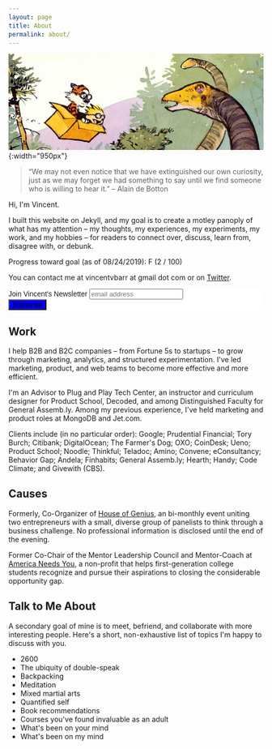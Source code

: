 ```yaml
---
layout: page
title: About
permalink: about/
---
```


![Calvin &amp; Hobbes Dinosaur](/assets/images/calvin-hobbes-dino.png){:width="950px"}  

> “We may not even notice that we have extinguished our own curiosity, just as we may forget we had something to say until we find someone who is willing to hear it.”  – Alain de Botton


Hi, I'm Vincent. 

I built this website on Jekyll, and my goal is to create a motley panoply of what has my attention – my thoughts, my experiences, my experiments, my work, and my hobbies – for readers to connect over, discuss, learn from, disagree with, or debunk.  

Progress toward goal (as of 08/24/2019): F (2 / 100)  

You can contact me at vincentvbarr at gmail dot com or on [Twitter](https://twitter.com/vincentbarr?lang=en).  

<!-- Begin MailChimp Signup Form -->
<link href="//cdn-images.mailchimp.com/embedcode/slim-10_7.css" rel="stylesheet" type="text/css">
<style type="text/css">
	#mc_embed_signup{background:#fff; clear:left; font:14px Helvetica,Arial,sans-serif; }
	/* Add your own MailChimp form style overrides in your site stylesheet or in this style block.
	   We recommend moving this block and the preceding CSS link to the HEAD of your HTML file. */
</style>
<div id="mc_embed_signup">
<form action="https://vincentbarr.us10.list-manage.com/subscribe/post?u=94da3ac3515f8fabefba65444&amp;id=54c2b2f6fc" method="post" id="mc-embedded-subscribe-form" name="mc-embedded-subscribe-form" class="validate" target="_blank" novalidate>
    <div id="mc_embed_signup_scroll">
	<label for="mce-EMAIL">Join Vincent's Newsletter</label>
	<input type="email" value="" name="EMAIL" class="email" id="mce-EMAIL" placeholder="email address" required>
    <!-- real people should not fill this in and expect good things - do not remove this or risk form bot signups-->
    <div style="position: absolute; left: -5000px;" aria-hidden="true"><input type="text" name="b_94da3ac3515f8fabefba65444_54c2b2f6fc" tabindex="-1" value=""></div>
    <div class="clear"><input type="submit" value="Subscribe" name="subscribe" id="mc-embedded-subscribe" class="button" style="background-color: blue"></div>
    </div>
</form>
</div>

<!--End mc_embed_signup-->

## Work  

I help B2B and B2C companies – from Fortune 5s to startups – to grow through marketing, analytics, and structured experimentation. I've led marketing, product, and web teams to become more effective and more efficient.

I'm an Advisor to Plug and Play Tech Center, an instructor and curriculum designer for Product School, Decoded, and among Distinguished Faculty for General Assemb.ly. Among my previous experience, I've held marketing and product roles at MongoDB and Jet.com.

Clients include (in no particular order): Google; Prudential Financial; Tory Burch; Citibank; DigitalOcean; The Farmer's Dog; OXO; CoinDesk; Ueno; Product School; Noodle; Thinkful; Teladoc; Amino; Convene; eConsultancy; Behavior Gap; Andela; Finhabits; General Assemb.ly; Hearth; Handy; Code Climate; and Givewith (CBS).  

##  Causes  

Formerly, Co-Organizer of [House of Genius](http://houseofgenius.org/), an bi-monthly event uniting two entrepreneurs with a small, diverse group of panelists to think through a business challenge. No professional information is disclosed until the end of the evening.  

Former Co-Chair of the Mentor Leadership Council and Mentor-Coach at [America Needs You](http://www.americaneedsyou.org), a non-profit that helps first-generation college students recognize and pursue their aspirations to closing the considerable opportunity gap.  

##  Talk to Me About  

A secondary goal of mine is to meet, befriend, and collaborate with more interesting people. Here's a short, non-exhaustive list of topics I'm happy to discuss with you.  

* 2600    
* The ubiquity of double-speak  
* Backpacking  
* Meditation     
* Mixed martial arts    
* Quantified self   
* Book recommendations   
* Courses you've found invaluable as an adult  
* What's been on your mind  
* What's been on my mind  

<a href="https://plus.google.com/+VincentBarr0?rel=author"></a>